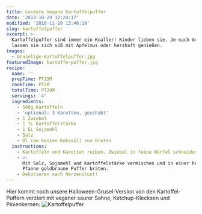 ```yaml
---
title: Leckere Vegane Kartoffelpuffer
date: '2013-10-29 12:24:17'
modified: '2016-11-10 13:46:18'
slug: kartoffelpuffer
excerpt: >-
  Kartoffelpuffer sind immer ein Knaller! Kinder lieben sie. Je nach Geschmack
  lassen sie sich süß mit Apfelmus oder herzhaft genießen.
images:
  - Gruselige-Kartoffelpuffer.jpg
featuredImage: kartoffe-puffer.jpg
recipe:
  name: ''
  prepTime: PT15M
  cookTime: PT5M
  totalTime: PT20M
  servings: '4'
  ingredients:
    - 500g Kartoffeln
    - 'optional: 3 Karotten, geschabt'
    - 1 Zwiebel
    - 1 TL Kartoffelstärke
    - 1 EL Sojamehl
    - Salz
    - Öl (am besten Kokosöl) zum Braten
  instructions:
    - Kartoffeln und Karotten reiben. Zwiebel in feine Würfel schneiden.
    - >-
      Mit Salz, Sojamehl und Kartoffelstärke vermischen und in einer heißen
      Pfanne goldbraune Puffer braten.
    - Dekorieren nach Herzenslust!
---
```


Hier kommt noch unsere Halloween-Grusel-Version von den Kartoffel-Puffern verziert mit veganer saurer Sahne, Ketchup-Klecksen und Pinienkernen: [<!-- Image removed (no copyright): kartoffelpuffer.jpg -->](https://www.veganblatt.com/i/kartoffelpuffer.jpg) ![Kartoffelpuffer](https://www.veganblatt.com/i/Gruselige-Kartoffelpuffer.jpg)
